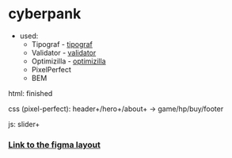 # cyberpank

* used:
  * Tipograf - [tipograf](https://www.artlebedev.ru/typograf/)
  * Validator - [validator](https://validator.w3.org/)
  * Optimizilla - [optimizilla](https://imagecompressor.com/ru/)
  * PixelPerfect
  * BEM

html: finished

css (pixel-perfect): header+/hero+/about+ -> game/hp/buy/footer

js: slider+

### [Link to the figma layout](https://www.figma.com/file/vnCVeaAqqo7TF2aOhuF3Ki/Cyberpunk?node-id=12%3A230&mode=dev)
